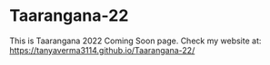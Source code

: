# Taarangana-22
This is Taarangana 2022 Coming Soon page.
Check my website at:
https://tanyaverma3114.github.io/Taarangana-22/
